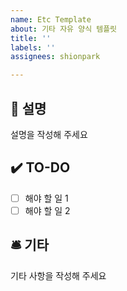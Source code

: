 ```yaml
---
name: Etc Template
about: 기타 자유 양식 템플릿
title: ''
labels: ''
assignees: shionpark

---
```


## 📄 설명
설명을 작성해 주세요

## ✔️ TO-DO
- [ ] 해야 할 일 1
- [ ] 해야 할 일 2

## 🛎️ 기타
기타 사항을 작성해 주세요
